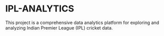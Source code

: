 # IPL-ANALYTICS
This project is a comprehensive data analytics platform for exploring and analyzing Indian Premier League (IPL) cricket data. 
